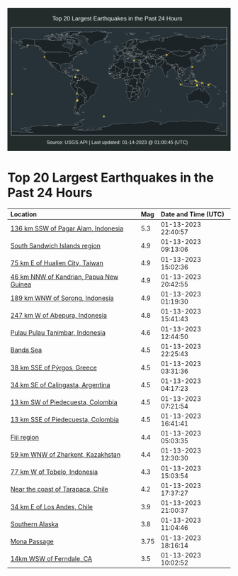 ![Map](./map.png)

# Top 20 Largest Earthquakes in the Past 24 Hours

| Location | Mag | Date and Time (UTC) |
|:---|:---|:---|
| [136 km SSW of Pagar Alam, Indonesia](https://earthquake.usgs.gov/earthquakes/eventpage/us7000j4a4) | 5.3 | 01-13-2023 22:40:57 |
| [South Sandwich Islands region](https://earthquake.usgs.gov/earthquakes/eventpage/us7000j43c) | 4.9 | 01-13-2023 09:13:06 |
| [75 km E of Hualien City, Taiwan](https://earthquake.usgs.gov/earthquakes/eventpage/us7000j46n) | 4.9 | 01-13-2023 15:02:36 |
| [46 km NNW of Kandrian, Papua New Guinea](https://earthquake.usgs.gov/earthquakes/eventpage/us7000j49h) | 4.9 | 01-13-2023 20:42:55 |
| [189 km WNW of Sorong, Indonesia](https://earthquake.usgs.gov/earthquakes/eventpage/us7000j41h) | 4.9 | 01-13-2023 01:19:30 |
| [247 km W of Abepura, Indonesia](https://earthquake.usgs.gov/earthquakes/eventpage/us7000j47p) | 4.8 | 01-13-2023 15:41:43 |
| [Pulau Pulau Tanimbar, Indonesia](https://earthquake.usgs.gov/earthquakes/eventpage/us7000j44s) | 4.6 | 01-13-2023 12:44:50 |
| [Banda Sea](https://earthquake.usgs.gov/earthquakes/eventpage/us7000j4a2) | 4.5 | 01-13-2023 22:25:43 |
| [38 km SSE of Pýrgos, Greece](https://earthquake.usgs.gov/earthquakes/eventpage/us7000j41v) | 4.5 | 01-13-2023 03:31:36 |
| [34 km SE of Calingasta, Argentina](https://earthquake.usgs.gov/earthquakes/eventpage/us7000j420) | 4.5 | 01-13-2023 04:17:23 |
| [13 km SW of Piedecuesta, Colombia](https://earthquake.usgs.gov/earthquakes/eventpage/us7000j430) | 4.5 | 01-13-2023 07:21:54 |
| [13 km SSE of Piedecuesta, Colombia](https://earthquake.usgs.gov/earthquakes/eventpage/us7000j47t) | 4.5 | 01-13-2023 16:41:41 |
| [Fiji region](https://earthquake.usgs.gov/earthquakes/eventpage/us7000j42f) | 4.4 | 01-13-2023 05:03:35 |
| [59 km WNW of Zharkent, Kazakhstan](https://earthquake.usgs.gov/earthquakes/eventpage/us7000j44r) | 4.4 | 01-13-2023 12:30:30 |
| [77 km W of Tobelo, Indonesia](https://earthquake.usgs.gov/earthquakes/eventpage/us7000j46u) | 4.3 | 01-13-2023 15:03:54 |
| [Near the coast of Tarapaca, Chile](https://earthquake.usgs.gov/earthquakes/eventpage/us7000j488) | 4.2 | 01-13-2023 17:37:27 |
| [34 km E of Los Andes, Chile](https://earthquake.usgs.gov/earthquakes/eventpage/us7000j49k) | 3.9 | 01-13-2023 21:00:37 |
| [Southern Alaska](https://earthquake.usgs.gov/earthquakes/eventpage/ak023lok8f6) | 3.8 | 01-13-2023 11:04:46 |
| [Mona Passage](https://earthquake.usgs.gov/earthquakes/eventpage/pr2023013000) | 3.75 | 01-13-2023 18:16:14 |
| [14km WSW of Ferndale, CA](https://earthquake.usgs.gov/earthquakes/eventpage/nc73831546) | 3.5 | 01-13-2023 10:02:52 |

